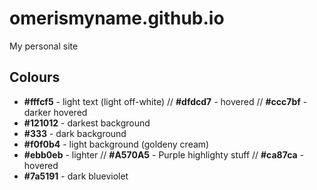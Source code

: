 # omerismyname.github.io
My personal site


## Colours

* **#fffcf5** - light text (light off-white) // **#dfdcd7** - hovered // **#ccc7bf** - darker hovered
* **#121012** - darkest background
* **#333** - dark background
* **#f0f0b4** - light background (goldeny cream)
* **#ebb0eb** - lighter // **#A570A5** - Purple highlighty stuff // **#ca87ca** - hovered
* **#7a5191** - dark blueviolet